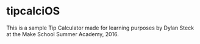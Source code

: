 # tipcalciOS
This is a sample Tip Calculator made for learning purposes by Dylan Steck at the Make School Summer Academy, 2016.
